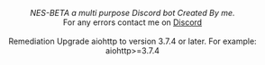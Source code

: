  

<p align="center">
  <i>NES-BETA a multi purpose Discord bot Created By me.</i><br>
  For any errors contact me on <a href="https://dsc.gg/ceylon"> Discord </a>
  <br><br>
  Remediation
  Upgrade aiohttp to version 3.7.4 or later. For example:
  aiohttp>=3.7.4
</p>

